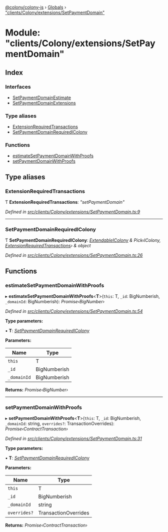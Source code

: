 [@colony/colony-js](../README.md) › [Globals](../globals.md) › ["clients/Colony/extensions/SetPaymentDomain"](_clients_colony_extensions_setpaymentdomain_.md)

# Module: "clients/Colony/extensions/SetPaymentDomain"

## Index

### Interfaces

* [SetPaymentDomainEstimate](../interfaces/_clients_colony_extensions_setpaymentdomain_.setpaymentdomainestimate.md)
* [SetPaymentDomainExtensions](../interfaces/_clients_colony_extensions_setpaymentdomain_.setpaymentdomainextensions.md)

### Type aliases

* [ExtensionRequiredTransactions](_clients_colony_extensions_setpaymentdomain_.md#extensionrequiredtransactions)
* [SetPaymentDomainRequiredIColony](_clients_colony_extensions_setpaymentdomain_.md#setpaymentdomainrequiredicolony)

### Functions

* [estimateSetPaymentDomainWithProofs](_clients_colony_extensions_setpaymentdomain_.md#estimatesetpaymentdomainwithproofs)
* [setPaymentDomainWithProofs](_clients_colony_extensions_setpaymentdomain_.md#setpaymentdomainwithproofs)

## Type aliases

###  ExtensionRequiredTransactions

Ƭ **ExtensionRequiredTransactions**: *"setPaymentDomain"*

*Defined in [src/clients/Colony/extensions/SetPaymentDomain.ts:9](https://github.com/JoinColony/colonyJS/blob/60b53ae/src/clients/Colony/extensions/SetPaymentDomain.ts#L9)*

___

###  SetPaymentDomainRequiredIColony

Ƭ **SetPaymentDomainRequiredIColony**: *[ExtendableIColony](_clients_colony_extensions_commonextensions_.md#extendableicolony) & Pick‹IColony, [ExtensionRequiredTransactions](_clients_colony_extensions_setpaymentdomain_.md#extensionrequiredtransactions)› & object*

*Defined in [src/clients/Colony/extensions/SetPaymentDomain.ts:26](https://github.com/JoinColony/colonyJS/blob/60b53ae/src/clients/Colony/extensions/SetPaymentDomain.ts#L26)*

## Functions

###  estimateSetPaymentDomainWithProofs

▸ **estimateSetPaymentDomainWithProofs**<**T**>(`this`: T, `_id`: BigNumberish, `_domainId`: BigNumberish): *Promise‹BigNumber›*

*Defined in [src/clients/Colony/extensions/SetPaymentDomain.ts:54](https://github.com/JoinColony/colonyJS/blob/60b53ae/src/clients/Colony/extensions/SetPaymentDomain.ts#L54)*

**Type parameters:**

▪ **T**: *[SetPaymentDomainRequiredIColony](_clients_colony_extensions_setpaymentdomain_.md#setpaymentdomainrequiredicolony)*

**Parameters:**

Name | Type |
------ | ------ |
`this` | T |
`_id` | BigNumberish |
`_domainId` | BigNumberish |

**Returns:** *Promise‹BigNumber›*

___

###  setPaymentDomainWithProofs

▸ **setPaymentDomainWithProofs**<**T**>(`this`: T, `_id`: BigNumberish, `_domainId`: string, `overrides?`: TransactionOverrides): *Promise‹ContractTransaction›*

*Defined in [src/clients/Colony/extensions/SetPaymentDomain.ts:31](https://github.com/JoinColony/colonyJS/blob/60b53ae/src/clients/Colony/extensions/SetPaymentDomain.ts#L31)*

**Type parameters:**

▪ **T**: *[SetPaymentDomainRequiredIColony](_clients_colony_extensions_setpaymentdomain_.md#setpaymentdomainrequiredicolony)*

**Parameters:**

Name | Type |
------ | ------ |
`this` | T |
`_id` | BigNumberish |
`_domainId` | string |
`overrides?` | TransactionOverrides |

**Returns:** *Promise‹ContractTransaction›*
